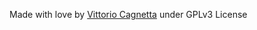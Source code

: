 Made with love by [Vittorio Cagnetta](https://sites.google.com/site/vaisarger/) under GPLv3 License
